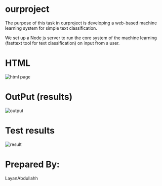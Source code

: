 # ourproject

The purpose of this task in ourproject is developing a web-based machine learning system for simple text classification.

We set up a Node js server to run the core system of the machine learning (fasttext tool for text classification) on input from a user. 

# HTML

![html page](https://user-images.githubusercontent.com/105516266/170036320-5a33c7cc-79d6-4e92-b9f8-3439ffb5acbb.png)

# OutPut (results)


![output](https://user-images.githubusercontent.com/105516266/170036668-aceb0921-5016-46ce-8eba-534a49b71f34.PNG)

# Test results


![result](https://user-images.githubusercontent.com/105516266/170037136-6961c166-0d9c-4e60-b7ee-3268c819a0d5.png)


# Prepared By:

LayanAbdullahh
